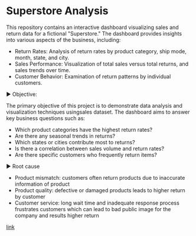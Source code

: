 # Superstore Analysis

This repository contains an interactive dashboard visualizing sales and return data for a fictional "Superstore." The dashboard provides insights into various aspects of the business, including:

- Return Rates: Analysis of return rates by product category, ship mode, month, state, and city.
- Sales Performance: Visualization of total sales versus total returns, and sales trends over time.
- Customer Behavior: Examination of return patterns by individual customers.

► Objective:

The primary objective of this project is to demonstrate data analysis and visualization techniques usingsales dataset. The dashboard aims to answer key business questions such as:

- Which product categories have the highest return rates?
- Are there any seasonal trends in returns?
- Which states or cities contribute most to returns?
- Is there a correlation between sales volume and return rates?
- Are there specific customers who frequently return items?

► Root cause 
- Product mismatch: customers often return products due to inaccurate information of product 
- Product quality: defective or damaged products leads to higher return by customer 
- Customer service: long wait time and inadequate response process frustrates customers which can lead to bad public image for the company and results higher return  

[link](https://public.tableau.com/app/profile/dhruv.patel3653/viz/superstorestorytelling_17361154385740/Dashboard1?publish=yes)
